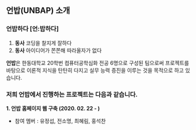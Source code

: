 ## 언밥(UNBAP) 소개
### **언밥하다** \[언:밥하다\] 

1. **동사**  코딩을 찰지게 잘하다
2. **동사**  아이디어가 쫀쫀해 따라올자가 없다

 **언밥**은 한동대학교 20학번 컴퓨터공학심화 전공 6명으로 구성된 팀으로써 프로젝트를 바탕으로 이론적 지식을 탄탄히 다지고 실무 능력 증진을 이루는 것을 목적으로 하고 있습니다. 

### 저희 언밥에서 진행하는 프로젝트는 다음과 같습니다.
**1. 언밥 홈페이지 웹 구축 (2020. 02. 22 - )**
  - 참여 멤버 : 유정섭, 전소명, 최혜림, 홍석찬

